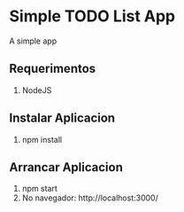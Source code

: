 # Simple TODO List App
A simple app

## Requerimentos
1. NodeJS

## Instalar Aplicacion
1. npm install
  
## Arrancar Aplicacion
1. npm start
2. No navegador: http://localhost:3000/
